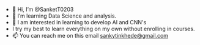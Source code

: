 - 👋 Hi, I’m @SanketT0203
- 👀 I’m learning Data Science and analysis.
- 🌱 I am interested in learning to develop AI and CNN's
- I try my best to learn everything on my own without enrolling in courses.
- 📫 You can reach me on this email sankytinkhede@gmail.com

<!---
SanketT0203/SanketT0203 is a ✨ special ✨ repository because its `README.md` (this file) appears on your GitHub profile.
You can click the Preview link to take a look at your changes.
--->
